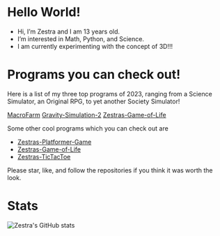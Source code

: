 # Hello World!
 - Hi, I’m Zestra and I am 13 years old.
 - I’m interested in Math, Python, and Science.
 - I am currently experimenting with the concept of 3D!!!
 
# Programs you can check out!

Here is a list of my three top programs of 2023, ranging from a Science Simulator, an Original RPG, to yet another Society Simulator!

[MacroFarm](https://github.com/zestra/MacroFarm)
[Gravity-Simulation-2](https://github.com/zestra/Gravity-Simulation-2)
[Zestras-Game-of-Life](https://github.com/zestra/Zestras-Game-of-Life)

Some other cool programs which you can check out are 

 - [Zestras-Platformer-Game](https://github.com/zestra/Zestras-Platformer-Game)
 - [Zestras-Game-of-Life](https://github.com/zestra/Zestras-Game-of-Life)
 - [Zestras-TicTacToe](https://github.com/zestra/Zestras-TicTacToe)

Please star, like, and follow the repositories if you think it was worth the look.

# Stats
![Zestra's GitHub stats](https://github-readme-stats.vercel.app/api?username=zestra)
